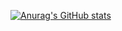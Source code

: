 [![Anurag's GitHub stats](https://github-readme-stats.vercel.app/api?username=akirasz)](https://github.com/anuraghazra/github-readme-stats)
